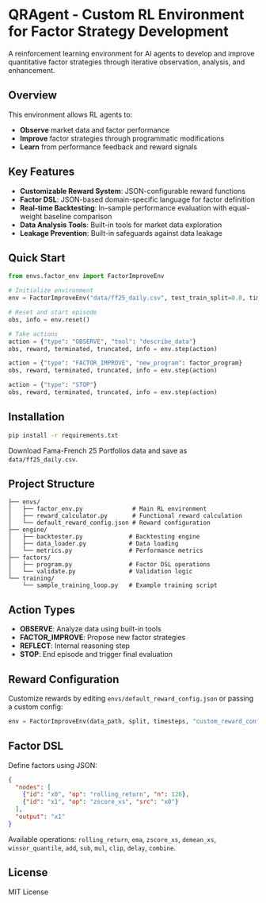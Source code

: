 # QRAgent - Custom RL Environment for Factor Strategy Development

A reinforcement learning environment for AI agents to develop and improve quantitative factor strategies through iterative observation, analysis, and enhancement.

## Overview

This environment allows RL agents to:
- **Observe** market data and factor performance
- **Improve** factor strategies through programmatic modifications
- **Learn** from performance feedback and reward signals

## Key Features

- **Customizable Reward System**: JSON-configurable reward functions
- **Factor DSL**: JSON-based domain-specific language for factor definition
- **Real-time Backtesting**: In-sample performance evaluation with equal-weight baseline comparison
- **Data Analysis Tools**: Built-in tools for market data exploration
- **Leakage Prevention**: Built-in safeguards against data leakage

## Quick Start

```python
from envs.factor_env import FactorImproveEnv

# Initialize environment
env = FactorImproveEnv("data/ff25_daily.csv", test_train_split=0.8, timesteps=100)

# Reset and start episode
obs, info = env.reset()

# Take actions
action = {"type": "OBSERVE", "tool": "describe_data"}
obs, reward, terminated, truncated, info = env.step(action)

action = {"type": "FACTOR_IMPROVE", "new_program": factor_program}
obs, reward, terminated, truncated, info = env.step(action)

action = {"type": "STOP"}
obs, reward, terminated, truncated, info = env.step(action)
```

## Installation

```bash
pip install -r requirements.txt
```

Download Fama-French 25 Portfolios data and save as `data/ff25_daily.csv`.

## Project Structure

```
├── envs/
│   ├── factor_env.py              # Main RL environment
│   ├── reward_calculator.py       # Functional reward calculation
│   └── default_reward_config.json # Reward configuration
├── engine/
│   ├── backtester.py             # Backtesting engine
│   ├── data_loader.py            # Data loading
│   └── metrics.py                # Performance metrics
├── factors/
│   ├── program.py                # Factor DSL operations
│   └── validate.py               # Validation logic
└── training/
    └── sample_training_loop.py   # Example training script
```

## Action Types

- **OBSERVE**: Analyze data using built-in tools
- **FACTOR_IMPROVE**: Propose new factor strategies
- **REFLECT**: Internal reasoning step
- **STOP**: End episode and trigger final evaluation

## Reward Configuration

Customize rewards by editing `envs/default_reward_config.json` or passing a custom config:

```python
env = FactorImproveEnv(data_path, split, timesteps, "custom_reward_config.json")
```

## Factor DSL

Define factors using JSON:

```json
{
  "nodes": [
    {"id": "x0", "op": "rolling_return", "n": 126},
    {"id": "x1", "op": "zscore_xs", "src": "x0"}
  ],
  "output": "x1"
}
```

Available operations: `rolling_return`, `ema`, `zscore_xs`, `demean_xs`, `winsor_quantile`, `add`, `sub`, `mul`, `clip`, `delay`, `combine`.

## License

MIT License